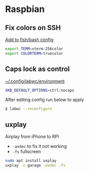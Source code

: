 # Raspbian

## Fix colors on SSH

[Add to fish/bash config](https://raspberrypi.stackexchange.com/a/114477)

```bash
export TERM=xterm-256color
export COLORTERM=truecolor
```

## Caps lock as control

[~/.config/labwc/environment](https://raspberrypi.stackexchange.com/a/150737)

```bash
XKB_DEFAULT_OPTIONS=ctrl:nocaps
```

After editing config run below to apply

```bash
$ labwc --reconfigure
```

## uxplay

Airplay from iPhone to RPI

- `-avdec` to fix it not working
- `-fs` fullscreen

```bash
sudo apt install uxplay
uxplay -n garage -avdec -fs

```
